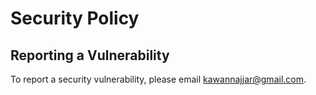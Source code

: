 # Security Policy

## Reporting a Vulnerability

To report a security vulnerability, please email [kawannajjar@gmail.com](mailto:kawannajjar@gmail.com).
